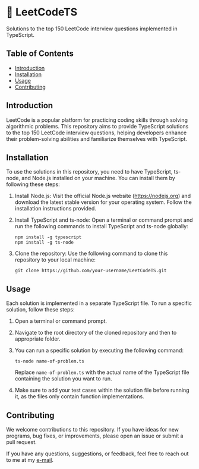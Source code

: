 # 🚀 LeetCodeTS

Solutions to the top 150 LeetCode interview questions implemented in TypeScript.

## Table of Contents

- [Introduction](#introduction)
- [Installation](#installation)
- [Usage](#usage)
- [Contributing](#contributing)

## Introduction

LeetCode is a popular platform for practicing coding skills through solving algorithmic problems. This repository aims to provide TypeScript solutions to the top 150 LeetCode interview questions, helping developers enhance their problem-solving abilities and familiarize themselves with TypeScript.

## Installation

To use the solutions in this repository, you need to have TypeScript, ts-node, and Node.js installed on your machine. You can install them by following these steps:

1. Install Node.js: Visit the official Node.js website (https://nodejs.org) and download the latest stable version for your operating system. Follow the installation instructions provided.

2. Install TypeScript and ts-node: Open a terminal or command prompt and run the following commands to install TypeScript and ts-node globally:

   ```shell
   npm install -g typescript
   npm install -g ts-node
   ```

3. Clone the repository: Use the following command to clone this repository to your local machine:

   ```shell
   git clone https://github.com/your-username/LeetCodeTS.git
   ```

## Usage

Each solution is implemented in a separate TypeScript file. To run a specific solution, follow these steps:

1. Open a terminal or command prompt.

2. Navigate to the root directory of the cloned repository and then to appropriate folder.

3. You can run a specific solution by executing the following command:

   ```shell
   ts-node name-of-problem.ts
   ```

   Replace `name-of-problem.ts` with the actual name of the TypeScript file containing the solution you want to run.

4. Make sure to add your test cases within the solution file before running it, as the files only contain function implementations.

## Contributing

We welcome contributions to this repository. If you have ideas for new programs, bug fixes, or improvements, please open an issue or submit a pull request.

If you have any questions, suggestions, or feedback, feel free to reach out to me at my [e-mail](mailto:gabrielpalassi@hotmail.com).
